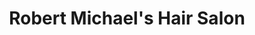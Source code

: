 ---
title: "Robert Michael's Hair Salon"
url: /hutchinson/robert-michaels-hair-salon/
shop: hairdresser
---